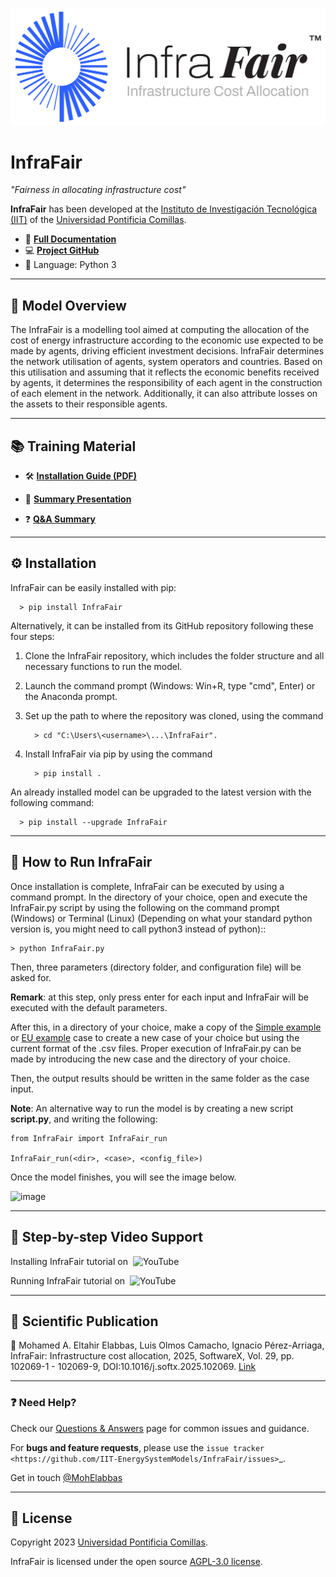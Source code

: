 ![image](InfraFair_Logo.png)

# InfraFair
*"Fairness in allocating infrastructure cost"*   

**InfraFair** has been developed at the [Instituto de Investigación Tecnológica (IIT)](https://www.iit.comillas.edu/index.php.en) 
of the [Universidad Pontificia Comillas](https://www.comillas.edu/en/).

- 📖 [**Full Documentation**](https://infrafair.readthedocs.io/en/latest/index.html)
- 💻 [**Project GitHub**](https://github.com/IIT-EnergySystemModels/InfraFair/tree/main)
- 🐍 Language: Python 3

---

## 🧠 Model Overview

The InfraFair is a modelling tool aimed at computing the allocation of the cost of energy infrastructure according 
to the economic use expected to be made by agents, driving efficient investment decisions. 
InfraFair determines the network utilisation of agents, system operators and countries. 
Based on this utilisation and assuming that it reflects the economic benefits received by agents, 
it determines the responsibility of each agent in the construction of each element in the network. 
Additionally, it can also attribute losses on the assets to their responsible agents.

---

## 📚 Training Material


- 🛠️ [**Installation Guide (PDF)**](Guide_for_installing_Python_and_InfraFair.pdf)

- 🧾 [**Summary Presentation**](InfraFair_Introduction.pdf)

- ❓ [**Q&A Summary**](InfraFair_Q&A.pdf)

---

## ⚙️ Installation

InfraFair can be easily installed with pip:

      > pip install InfraFair 

Alternatively, it can be installed from its GitHub repository following these four steps:

1. Clone the InfraFair repository, which includes the folder structure and all necessary functions to run the model.
2. Launch the command prompt (Windows: Win+R, type "cmd", Enter) or the Anaconda prompt.
3. Set up the path to where the repository was cloned, using the command 
      
         > cd "C:\Users\<username>\...\InfraFair".
4. Install InfraFair via pip by using the command 
      
         > pip install . 

An already installed model can be upgraded to the latest version with the following command:

      > pip install --upgrade InfraFair 

---

## 🚀 How to Run InfraFair

Once installation is complete, InfraFair can be 
executed by using a command prompt. In the directory of your choice, open and execute the InfraFair.py script by using 
the following on the command prompt (Windows) or Terminal (Linux) (Depending on what your standard python version is, 
you might need to call python3 instead of python)::

    > python InfraFair.py

Then, three parameters (directory folder, and configuration file) will be asked for.

**Remark**: at this step, only press enter for each input and InfraFair will be executed with the default parameters.

After this, in a directory of your choice, make a copy of the [Simple example](<https://github.com/IIT-EnergySystemModels/InfraFair/tree/main/Examples/Simple_ex>) or [EU example](<https://github.com/IIT-EnergySystemModels/InfraFair/tree/main/Examples/EU_ex>) case to create a new 
case of your choice but using the current format of the .csv files.
Proper execution of InfraFair.py can be made by introducing the new case and the directory of your choice. 

Then, the output results should be written in the same folder as the case input. 

**Note**: An alternative way to run the model is by creating a new script **script.py**, and writing the following:
        
    from InfraFair import InfraFair_run
        
    InfraFair_run(<dir>, <case>, <config_file>)

Once the model finishes, you will see the image below.

![image](doc/Images/Execution.png)

---

## 🎥 Step-by-step Video Support

Installing InfraFair tutorial on <a href="https://www.youtube.com/watch?v=eLM3E8ascss" target="_blank" style="text-decoration: none;">
  <img src="https://cdn.simpleicons.org/youtube/FF0000/16" alt="YouTube" height="16" style="vertical-align: text-bottom; margin-left: 4px;">
</a>

Running InfraFair tutorial on <a href="https://www.youtube.com/watch?v=13mpD6cmZxc&t=5s" target="_blank" style="text-decoration: none;">
  <img src="https://cdn.simpleicons.org/youtube/FF0000/16" alt="YouTube" height="16" style="vertical-align: text-bottom; margin-left: 4px;">
</a>

---

## 📄 Scientific Publication

📘 Mohamed A. Eltahir Elabbas, Luis Olmos Camacho, Ignacio Pérez-Arriaga, InfraFair: Infrastructure cost allocation, 2025, SoftwareX, Vol. 29, pp. 102069-1 - 102069-9, DOI:10.1016/j.softx.2025.102069. [Link](2025_InfraFair_journal_paper.pdf)

---

### ❓ Need Help?

Check our [Questions & Answers](InfraFair_Q&A) page for common issues and guidance.

For **bugs and feature requests**, please use the `issue tracker <https://github.com/IIT-EnergySystemModels/InfraFair/issues>`_.

Get in touch [@MohElabbas](mohamed.a.eltahir@hotmail.com) 

---

## 📜 License

Copyright 2023 [Universidad Pontificia Comillas](https://www.comillas.edu/en/).

InfraFair is licensed under the open source [AGPL-3.0 license](https://github.com/IIT-EnergySystemModels/InfraFair/tree/main/LICENSE).
